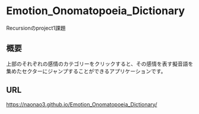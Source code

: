 # Emotion_Onomatopoeia_Dictionary
Recursionのproject1課題
## 概要
上部のそれぞれの感情のカテゴリーをクリックすると、その感情を表す擬音語を集めたセクターにジャンプすることができるアプリケーションです。
## URL
https://naonao3.github.io/Emotion_Onomatopoeia_Dictionary/
